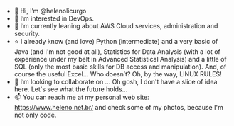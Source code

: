 - 👋 Hi, I’m @helenolicurgo
- 👀 I’m interested in DevOps.
- 🌱 I’m currently leaning about AWS Cloud services, administration and security.
- :star: I already know (and love) Python (intermediate) and a very basic of Java (and I'm not good at all), Statistics for Data Analysis (with a lot of experience under my belt in Advanced Statistical Analysis) and a little of SQL (only the most basic skills for DB access and manipulation). And, of course the useful Excel... Who doesn’t? Oh, by the way, LINUX RULES!
- 💞️ I’m looking to collaborate on ... Oh gosh, I don't have a slice of idea here. Let's see what the future holds...
- 📫 You can reach me at my personal web site: https://www.heleno.net.br/ and check some of my photos, because I'm not only code.

<!---
helenolicurgo/helenolicurgo is a ✨ special ✨ repository because its `README.md` (this file) appears on your GitHub profile.
You can click the Preview link to take a look at your changes.
--->
